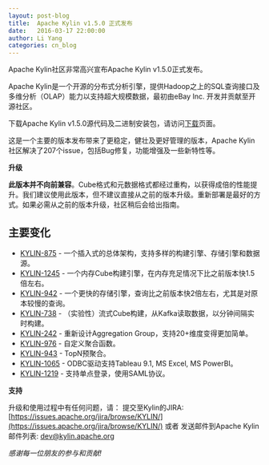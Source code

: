```yaml
---
layout: post-blog
title:  Apache Kylin v1.5.0 正式发布
date:   2016-03-17 22:00:00
author: Li Yang
categories: cn_blog
---
```


Apache Kylin社区非常高兴宣布Apache Kylin v1.5.0正式发布。

Apache Kylin是一个开源的分布式分析引擎，提供Hadoop之上的SQL查询接口及多维分析（OLAP）能力以支持超大规模数据，最初由eBay Inc. 开发并贡献至开源社区。

下载Apache Kylin v1.5.0源代码及二进制安装包，请访问[下载](http://kylin.apache.org/cn/download/)页面。

这是一个主要的版本发布带来了更稳定，健壮及更好管理的版本，Apache Kylin社区解决了207个issue，包括Bug修复，功能增强及一些新特性等。

__升级__

__此版本并不向前兼容__。Cube格式和元数据格式都经过重构，以获得成倍的性能提升。我们建议使用此版本，但不建议直接从之前的版本升级。重新部署是最好的方式。如果必需从之前的版本升级，社区稍后会给出指南。

## 主要变化

* [KYLIN-875](https://issues.apache.org/jira/browse/KYLIN-875) - 一个插入式的总体架构，支持多样的构建引擎、存储引擎和数据源。
* [KYLIN-1245](https://issues.apache.org/jira/browse/KYLIN-1245) - 一个内存Cube构建引擎，在内存充足情况下比之前版本快1.5倍左右。
* [KYLIN-942](https://issues.apache.org/jira/browse/KYLIN-942) - 一个更快的存储引擎，查询比之前版本快2倍左右，尤其是对原本较慢的查询。
* [KYLIN-738](https://issues.apache.org/jira/browse/KYLIN-738) - （实验性）流式Cube构建，从Kafka读取数据，以分钟间隔实时构建。
* [KYLIN-242](https://issues.apache.org/jira/browse/KYLIN-242) - 重新设计Aggregation Group，支持20+维度变得更加简单。
* [KYLIN-976](https://issues.apache.org/jira/browse/KYLIN-976) - 自定义聚合函数。
* [KYLIN-943](https://issues.apache.org/jira/browse/KYLIN-942) - TopN预聚合。
* [KYLIN-1065](https://issues.apache.org/jira/browse/KYLIN-1065) - ODBC驱动支持Tableau 9.1, MS Excel, MS PowerBI。
* [KYLIN-1219](https://issues.apache.org/jira/browse/KYLIN-1219) - 支持单点登录，使用SAML协议。

__支持__

升级和使用过程中有任何问题，请：
提交至Kylin的JIRA: [https://issues.apache.org/jira/browse/KYLIN/](https://issues.apache.org/jira/browse/KYLIN/)
或者
发送邮件到Apache Kylin邮件列表: [dev@kylin.apache.org](mailto:dev@kylin.apache.org)

_感谢每一位朋友的参与和贡献!_
